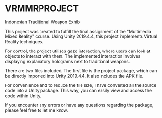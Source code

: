 # VRMMRPROJECT
Indonesian Traditional Weapon Exhib

This project was created to fulfill the final assignment of the "Multimedia Mixed Reality" course. Using Unity 2019.4.4, this project implements Virtual Reality techniques.

For control, the project utilizes gaze interaction, where users can look at objects to interact with them. The implemented interaction involves displaying explanatory holograms next to traditional weapons.

There are two files included. The first file is the project package, which can be directly imported into Unity 2019.4.4. It also includes the APK file.

For convenience and to reduce the file size, I have converted all the source code into a Unity package. This way, you can easily view and access the code within Unity.

If you encounter any errors or have any questions regarding the package, please feel free to let me know.
